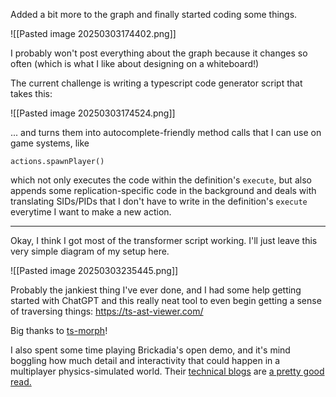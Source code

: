 Added a bit more to the graph and finally started coding some things.

![[Pasted image 20250303174402.png]]

I probably won't post everything about the graph because it changes so often (which is what I like about designing on a whiteboard!)

The current challenge is writing a typescript code generator script that takes this:

![[Pasted image 20250303174524.png]]

... and turns them into autocomplete-friendly method calls that I can use on game systems, like

`actions.spawnPlayer()`

which not only executes the code within the definition's `execute`, but also appends some replication-specific code in the background and deals with translating SIDs/PIDs that I don't have to write in the definition's `execute` everytime I want to make a new action.

---

Okay, I think I got most of the transformer script working.
I'll just leave this very simple diagram of my setup here.

![[Pasted image 20250303235445.png]]

Probably the jankiest thing I've ever done, and I had some help getting started with ChatGPT and this really neat tool to even begin getting a sense of traversing things: https://ts-ast-viewer.com/

Big thanks to [ts-morph](https://ts-morph.com)!


I also spent some time playing Brickadia's open demo, and it's mind boggling how much detail and interactivity that could happen in a multiplayer physics-simulated world. Their [technical blogs](https://brickadia.com/blog/devlog-3/) are [a pretty good read.](https://brickadia.com/blog/devlog-4/)